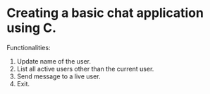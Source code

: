 # Creating a basic chat application using C.

Functionalities:
1. Update name of the user.
2. List all active users other than the current user.
3. Send message to a live user.
4. Exit.
